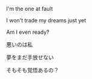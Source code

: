 I'm the one at fault

I won't trade my dreams just yet

Am I even ready?


悪いのは私

夢をまだ手放せない

そもそも覚悟あるの？